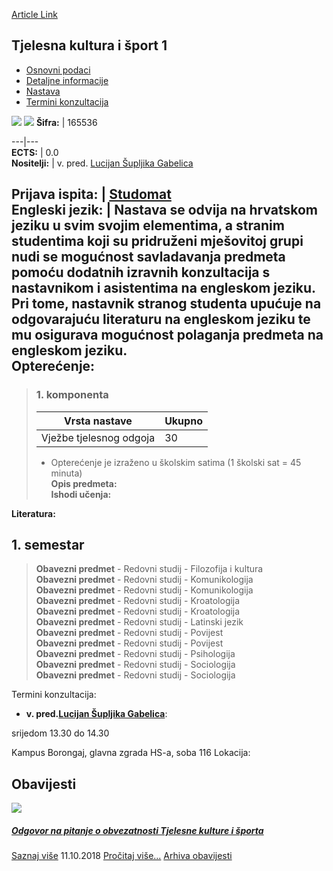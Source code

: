 [Article Link](https://www.fhs.hr/predmet/tks1_a)

## Tjelesna kultura i šport 1
  * [Osnovni podaci](https://www.fhs.hr/predmet/tks1_a#v1id-904881_892059_1_0 "Osnovni podaci")
  * [Detaljne informacije](https://www.fhs.hr/predmet/tks1_a#v1id-904881_892059_1_1 "Detaljne informacije")
  * [Nastava](https://www.fhs.hr/predmet/tks1_a#v1id-904881_892059_1_2 "Nastava")
  * [Termini konzultacija](https://www.fhs.hr/predmet/tks1_a#v1id-904881_892059_1_3 "Termini konzultacija")


[![](https://www.fhs.hr/img/flags/gif/hr.gif)](https://www.fhs.hr/predmet/tks1_a) [![](https://www.fhs.hr/img/flags/gif/gb.gif)](https://www.fhs.hr/en/course/peas1_a)
**Šifra:** |  165536  
  
---|---  
**ECTS:** |  0.0   
**Nositelji:** |  v. pred. [Lucijan Šupljika Gabelica](https://www.fhs.hr/djelatnik/lucijan.supljika_gabelica)   
  
**Prijava ispita:** |  [Studomat](http://www.isvu.hr/studomat)  
**Engleski jezik:** |  Nastava se odvija na hrvatskom jeziku u svim svojim elementima, a stranim studentima koji su pridruženi mješovitoj grupi nudi se mogućnost savladavanja predmeta pomoću dodatnih izravnih konzultacija s nastavnikom i asistentima na engleskom jeziku. Pri tome, nastavnik stranog studenta upućuje na odgovarajuću literaturu na engleskom jeziku te mu osigurava mogućnost polaganja predmeta na engleskom jeziku.   
**Opterećenje:**  
---  
> ### 1. komponenta
> | Vrsta nastave | Ukupno  
> ---|---  
> Vježbe tjelesnog odgoja | 30  
> * Opterećenje je izraženo u školskim satima (1 školski sat = 45 minuta)   
**Opis predmeta:**  
> **Ishodi učenja:**  

  
**Literatura:**  

  
**1. semestar**  
---  
> **Obavezni predmet** - Redovni studij - Filozofija i kultura  
>  **Obavezni predmet** - Redovni studij - Komunikologija  
>  **Obavezni predmet** - Redovni studij - Komunikologija  
>  **Obavezni predmet** - Redovni studij - Kroatologija  
>  **Obavezni predmet** - Redovni studij - Kroatologija  
>  **Obavezni predmet** - Redovni studij - Latinski jezik  
>  **Obavezni predmet** - Redovni studij - Povijest  
>  **Obavezni predmet** - Redovni studij - Povijest  
>  **Obavezni predmet** - Redovni studij - Psihologija  
>  **Obavezni predmet** - Redovni studij - Sociologija  
>  **Obavezni predmet** - Redovni studij - Sociologija  
>   
Termini konzultacija: 
  * **v. pred.[Lucijan Šupljika Gabelica](https://www.fhs.hr/djelatnik/lucijan.supljika_gabelica)**: 
  
srijedom 13.30 do 14.30  
  
Kampus Borongaj, glavna zgrada HS-a, soba 116
Lokacija: 


## Obavijesti
[ ![](https://www.fhs.hr/_pub/themes_static/hrstud2024/default/img/default_news.jpg) ](https://www.fhs.hr/predmet/tks1_a?@=215ws#news_112242)
#####  [Odgovor na pitanje o obvezatnosti Tjelesne kulture i športa](https://www.fhs.hr/predmet/tks1_a?@=215ws#news_112242)
[Saznaj više](https://www.fhs.hr/predmet/tks1_a?@=215ws#news_112242)
11.10.2018
[Pročitaj više...](https://www.fhs.hr/predmet/tks1_a?@=215ws#news_112242 "Pročitaj obavijest: Odgovor na pitanje o obvezatnosti Tjelesne kulture i športa")
[Arhiva obavijesti](https://www.fhs.hr/predmet/tks1_a?@=20uww#news_112242 "Arhiva obavijesti")
